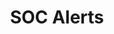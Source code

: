 ---
layout: list
type: category
title: SOC Alerts
slug: socalerts
sidebar: true
order: 3
permalink: /blog/
description: >
  Completed soc alerts.
---